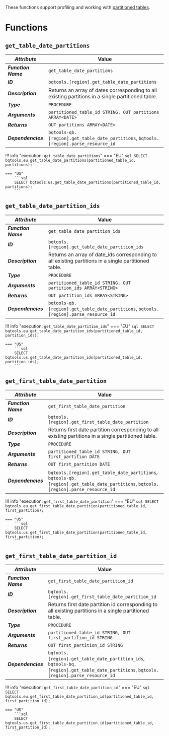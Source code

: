 These functions support profiling and working with [partitioned tables](https://cloud.google.com/bigquery/docs/partitioned-tables).

# Functions
## **`get_table_date_partitions`**
_**Attribute**_ | Value
--- | ---
_**Function Name**_ | `get_table_date_partitions`
_**ID**_ | `bqtools.[region].get_table_date_partitions`
_**Description**_ | Returns an array of dates corresponding to all existing partitions in a single partitioned table.
_**Type**_ | `PROCEDURE`
_**Arguments**_ | `partitioned_table_id STRING, OUT partitions ARRAY<DATE>`
_**Returns**_ | `OUT partitions ARRAY<DATE>`
_**Dependencies**_ | `bqtools-qb.[region].get_table_date_partitions`, `bqtools.[region].parse_resource_id`

!!! info "execution: `get_table_date_partitions`"
    === "EU"
        ```sql
        SELECT bqtools.eu.get_table_date_partitions(partitioned_table_id, partitions);
        ```

    === "US"
        ```sql
        SELECT bqtools.us.get_table_date_partitions(partitioned_table_id, partitions);
        ```

## **`get_table_date_partition_ids`**
_**Attribute**_ | Value
--- | ---
_**Function Name**_ | `get_table_date_partition_ids`
_**ID**_ | `bqtools.[region].get_table_date_partition_ids`
_**Description**_ | Returns an array of date_ids corresponding to all existing partitions in a single partitioned table.
_**Type**_ | `PROCEDURE`
_**Arguments**_ | `partitioned_table_id STRING, OUT partition_ids ARRAY<STRING>`
_**Returns**_ | `OUT partition_ids ARRAY<STRING>`
_**Dependencies**_ | `bqtools-qb.[region].get_table_date_partitions`, `bqtools.[region].parse_resource_id`

!!! info "execution: `get_table_date_partition_ids`"
    === "EU"
        ```sql
        SELECT bqtools.eu.get_table_date_partition_ids(partitioned_table_id, partition_ids);
        ```

    === "US"
        ```sql
        SELECT bqtools.us.get_table_date_partition_ids(partitioned_table_id, partition_ids);
        ```

## **`get_first_table_date_partition`**
_**Attribute**_ | Value
--- | ---
_**Function Name**_ | `get_first_table_date_partition`
_**ID**_ | `bqtools.[region].get_first_table_date_partition`
_**Description**_ | Returns first date partition corresponding to all existing partitions in a single partitioned table.
_**Type**_ | `PROCEDURE`
_**Arguments**_ | `partitioned_table_id STRING, OUT first_partition DATE`
_**Returns**_ | `OUT first_partition DATE`
_**Dependencies**_ | `bqtools.[region].get_table_date_partitions`, `bqtools-qb.[region].get_table_date_partitions`, `bqtools.[region].parse_resource_id`

!!! info "execution: `get_first_table_date_partition`"
    === "EU"
        ```sql
        SELECT bqtools.eu.get_first_table_date_partition(partitioned_table_id, first_partition);
        ```

    === "US"
        ```sql
        SELECT bqtools.us.get_first_table_date_partition(partitioned_table_id, first_partition);
        ```

## **`get_first_table_date_partition_id`**
_**Attribute**_ | Value
--- | ---
_**Function Name**_ | `get_first_table_date_partition_id`
_**ID**_ | `bqtools.[region].get_first_table_date_partition_id`
_**Description**_ | Returns first date partition id corresponding to all existing partitions in a single partitioned table.
_**Type**_ | `PROCEDURE`
_**Arguments**_ | `partitioned_table_id STRING, OUT first_partition_id STRING`
_**Returns**_ | `OUT first_partition_id STRING`
_**Dependencies**_ | `bqtools.[region].get_table_date_partition_ids`, `bqtools-bq.[region].get_table_date_partitions`, `bqtools.[region].parse_resource_id`

!!! info "execution: `get_first_table_date_partition_id`"
    === "EU"
        ```sql
        SELECT bqtools.eu.get_first_table_date_partition_id(partitioned_table_id, first_partition_id);
        ```

    === "US"
        ```sql
        SELECT bqtools.us.get_first_table_date_partition_id(partitioned_table_id, first_partition_id);
        ```